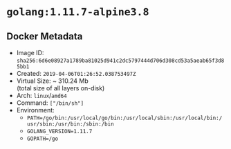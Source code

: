 # `golang:1.11.7-alpine3.8`

## Docker Metadata

- Image ID: `sha256:6d6e08927a1789ba81025d941c2dc5797444d706d308cd53a5aeab65f3d85bb1`
- Created: `2019-04-06T01:26:52.038753497Z`
- Virtual Size: ~ 310.24 Mb  
  (total size of all layers on-disk)
- Arch: `linux`/`amd64`
- Command: `["/bin/sh"]`
- Environment:
  - `PATH=/go/bin:/usr/local/go/bin:/usr/local/sbin:/usr/local/bin:/usr/sbin:/usr/bin:/sbin:/bin`
  - `GOLANG_VERSION=1.11.7`
  - `GOPATH=/go`
